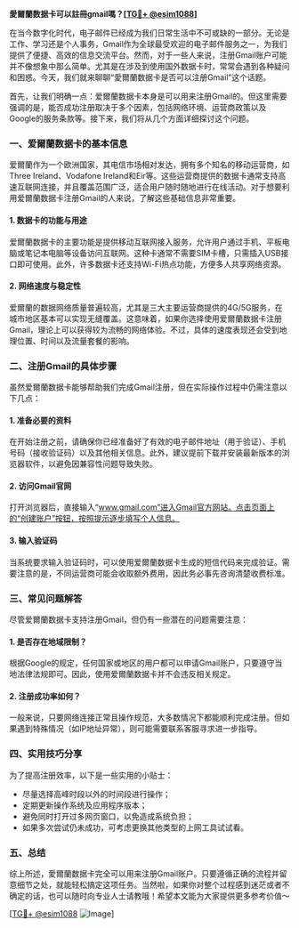 **愛爾蘭数据卡可以註冊gmail嗎？[[TG💪+ @esim1088](https://t.me/s/esim1088)]**

在当今数字化时代，电子邮件已经成为我们日常生活中不可或缺的一部分。无论是工作、学习还是个人事务，Gmail作为全球最受欢迎的电子邮件服务之一，为我们提供了便捷、高效的信息交流平台。然而，对于一些人来说，注册Gmail账户可能并不像想象中那么简单。尤其是在涉及到使用国外数据卡时，常常会遇到各种疑问和困惑。今天，我们就来聊聊“愛爾蘭数据卡是否可以注册Gmail”这个话题。

首先，让我们明确一点：爱爾蘭数据卡本身是可以用来注册Gmail的。但这里需要强调的是，能否成功注册取决于多个因素，包括网络环境、运营商政策以及Google的服务条款等。接下来，我们将从几个方面详细探讨这个问题。

### 一、爱爾蘭数据卡的基本信息

爱爾蘭作为一个欧洲国家，其电信市场相对发达，拥有多个知名的移动运营商，如Three Ireland、Vodafone Ireland和Eir等。这些运营商提供的数据卡通常支持高速互联网连接，并且覆盖范围广泛，适合用户随时随地进行在线活动。对于想要利用爱爾蘭数据卡注册Gmail的人来说，了解这些基础信息非常重要。

#### 1. 数据卡的功能与用途
爱爾蘭数据卡的主要功能是提供移动互联网接入服务，允许用户通过手机、平板电脑或笔记本电脑等设备访问互联网。这种卡通常不需要SIM卡槽，只需插入USB接口即可使用。此外，许多数据卡还支持Wi-Fi热点功能，方便多人共享网络资源。

#### 2. 网络速度与稳定性
爱爾蘭的数据网络质量普遍较高，尤其是三大主要运营商提供的4G/5G服务，在城市地区基本可以实现无缝覆盖。这意味着，如果你选择使用爱爾蘭数据卡注册Gmail，理论上可以获得较为流畅的网络体验。不过，具体的速度表现还会受到地理位置、时间以及流量套餐的影响。

### 二、注册Gmail的具体步骤

虽然爱爾蘭数据卡能够帮助我们完成Gmail注册，但在实际操作过程中仍需注意以下几点：

#### 1. 准备必要的资料
在开始注册之前，请确保你已经准备好了有效的电子邮件地址（用于验证）、手机号码（接收验证码）以及其他相关信息。此外，建议提前下载并安装最新版本的浏览器软件，以避免因兼容性问题导致失败。

#### 2. 访问Gmail官网
打开浏览器后，直接输入“www.gmail.com”进入Gmail官方网站。点击页面上的“创建账户”按钮，按照提示逐步填写个人信息。

#### 3. 输入验证码
当系统要求输入验证码时，可以使用爱爾蘭数据卡生成的短信代码来完成验证。需要注意的是，不同运营商可能会收取额外费用，因此务必事先咨询清楚收费标准。

### 三、常见问题解答

尽管爱爾蘭数据卡支持注册Gmail，但仍有一些潜在的问题需要注意：

#### 1. 是否存在地域限制？
根据Google的规定，任何国家或地区的用户都可以申请Gmail账户，只要遵守当地法律法规即可。因此，使用爱爾蘭数据卡并不会违反相关规定。

#### 2. 注册成功率如何？
一般来说，只要网络连接正常且操作规范，大多数情况下都能顺利完成注册。但如果遇到特殊情况（如IP地址异常），则可能需要联系客服寻求进一步指导。

### 四、实用技巧分享

为了提高注册效率，以下是一些实用的小贴士：
- 尽量选择高峰时段以外的时间段进行操作；
- 定期更新操作系统及应用程序版本；
- 避免同时打开过多网页窗口，以免造成系统负担；
- 如果多次尝试仍未成功，可考虑更换其他类型的上网工具试试看。

### 五、总结

综上所述，愛爾蘭数据卡完全可以用来注册Gmail账户。只要遵循正确的流程并留意细节之处，就能轻松搞定这项任务。当然啦，如果你对整个过程感到迷茫或者不确定的话，也可以随时向专业人士请教哦！希望本文能为大家提供更多参考价值～ 

[[TG💪+ @esim1088](https://t.me/s/esim1088) ![Image](https://i.postimg.cc/4NQfJmqS/Snipaste-2025-05-13-00-14-12.png)]